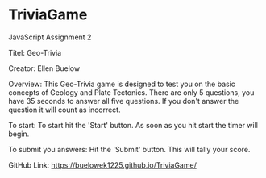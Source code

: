 # TriviaGame
JavaScript Assignment 2

Titel: Geo-Trivia

Creator: Ellen Buelow

Overview: This Geo-Trivia game is designed to test you on the basic concepts of Geology and Plate Tectonics. There are only 5 questions, you have 35 seconds to answer all five questions. If you don't answer the question it will count as incorrect.

To start: To start hit the 'Start' button. As soon as you hit start the timer will begin.

To submit you answers: Hit the 'Submit' button. This will tally your score.

GitHub Link: https://buelowek1225.github.io/TriviaGame/




